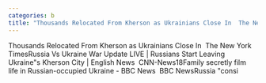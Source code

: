 ```yaml
---
categories: b
title: "Thousands Relocated From Kherson as Ukrainians Close In  The New York Times"
---
```

Thousands Relocated From Kherson as Ukrainians Close In&nbsp;&nbsp;The New York TimesRussia Vs Ukraine War Update LIVE | Russians Start Leaving Ukraine"s Kherson City | English News&nbsp;&nbsp;CNN-News18Family secretly film life in Russian-occupied Ukraine - BBC News&nbsp;&nbsp;BBC NewsRussia "consi